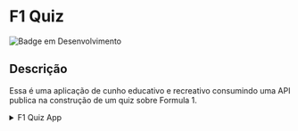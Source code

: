 # F1 Quiz

![Badge em Desenvolvimento](http://img.shields.io/static/v1?label=STATUS&message=EM%20DESENVOLVIMENTO&color=GREEN&style=for-the-badge)

## Descrição

Essa é uma aplicação de cunho educativo e recreativo consumindo uma API publica na construção de um quiz sobre Formula 1.

<details>
  <summary>F1 Quiz App</summary>

  ![Description](https://github.com/alexomantovani/f1_quiz/blob/main/lib/assets/iphone_F1_Quiz.gif width="250" height="250")

</details>



